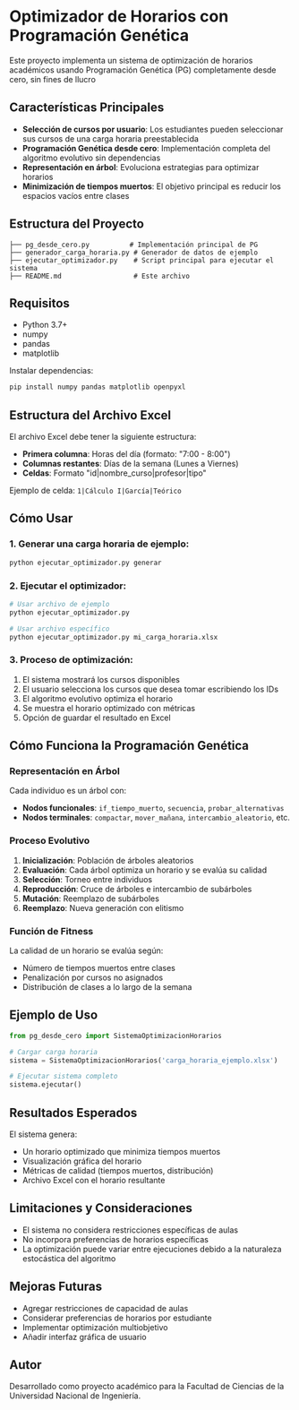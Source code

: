 # Optimizador de Horarios con Programación Genética

Este proyecto implementa un sistema de optimización de horarios académicos usando Programación Genética (PG) completamente desde cero, sin fines de llucro

## Características Principales

- **Selección de cursos por usuario**: Los estudiantes pueden seleccionar sus cursos de una carga horaria preestablecida
- **Programación Genética desde cero**: Implementación completa del algoritmo evolutivo sin dependencias
- **Representación en árbol**: Evoluciona estrategias para optimizar horarios
- **Minimización de tiempos muertos**: El objetivo principal es reducir los espacios vacíos entre clases

## Estructura del Proyecto

```
├── pg_desde_cero.py          # Implementación principal de PG
├── generador_carga_horaria.py # Generador de datos de ejemplo
├── ejecutar_optimizador.py    # Script principal para ejecutar el sistema
├── README.md                  # Este archivo
```

## Requisitos

- Python 3.7+
- numpy
- pandas
- matplotlib

Instalar dependencias:
```bash
pip install numpy pandas matplotlib openpyxl
```

## Estructura del Archivo Excel

El archivo Excel debe tener la siguiente estructura:

- **Primera columna**: Horas del día (formato: "7:00 - 8:00")
- **Columnas restantes**: Días de la semana (Lunes a Viernes)
- **Celdas**: Formato "id|nombre_curso|profesor|tipo"

Ejemplo de celda: `1|Cálculo I|García|Teórico`

## Cómo Usar

### 1. Generar una carga horaria de ejemplo:

```bash
python ejecutar_optimizador.py generar
```

### 2. Ejecutar el optimizador:

```bash
# Usar archivo de ejemplo
python ejecutar_optimizador.py

# Usar archivo específico
python ejecutar_optimizador.py mi_carga_horaria.xlsx
```

### 3. Proceso de optimización:

1. El sistema mostrará los cursos disponibles
2. El usuario selecciona los cursos que desea tomar escribiendo los IDs
3. El algoritmo evolutivo optimiza el horario
4. Se muestra el horario optimizado con métricas
5. Opción de guardar el resultado en Excel

## Cómo Funciona la Programación Genética

### Representación en Árbol

Cada individuo es un árbol con:
- **Nodos funcionales**: `if_tiempo_muerto`, `secuencia`, `probar_alternativas`
- **Nodos terminales**: `compactar`, `mover_mañana`, `intercambio_aleatorio`, etc.

### Proceso Evolutivo

1. **Inicialización**: Población de árboles aleatorios
2. **Evaluación**: Cada árbol optimiza un horario y se evalúa su calidad
3. **Selección**: Torneo entre individuos
4. **Reproducción**: Cruce de árboles e intercambio de subárboles
5. **Mutación**: Reemplazo de subárboles
6. **Reemplazo**: Nueva generación con elitismo

### Función de Fitness

La calidad de un horario se evalúa según:
- Número de tiempos muertos entre clases
- Penalización por cursos no asignados
- Distribución de clases a lo largo de la semana

## Ejemplo de Uso

```python
from pg_desde_cero import SistemaOptimizacionHorarios

# Cargar carga horaria
sistema = SistemaOptimizacionHorarios('carga_horaria_ejemplo.xlsx')

# Ejecutar sistema completo
sistema.ejecutar()
```

## Resultados Esperados

El sistema genera:
- Un horario optimizado que minimiza tiempos muertos
- Visualización gráfica del horario
- Métricas de calidad (tiempos muertos, distribución)
- Archivo Excel con el horario resultante

## Limitaciones y Consideraciones

- El sistema no considera restricciones específicas de aulas
- No incorpora preferencias de horarios específicas
- La optimización puede variar entre ejecuciones debido a la naturaleza estocástica del algoritmo

## Mejoras Futuras

- Agregar restricciones de capacidad de aulas
- Considerar preferencias de horarios por estudiante
- Implementar optimización multiobjetivo
- Añadir interfaz gráfica de usuario

## Autor

Desarrollado como proyecto académico para la Facultad de Ciencias de la Universidad Nacional de Ingeniería.